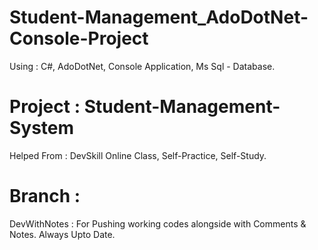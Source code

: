 # Student-Management_AdoDotNet-Console-Project
Using : C#, AdoDotNet, Console Application, Ms Sql - Database.

# Project : Student-Management-System
Helped From : DevSkill Online Class, Self-Practice, Self-Study.

# Branch :   
DevWithNotes : For Pushing working codes alongside with Comments & Notes. Always Upto Date.